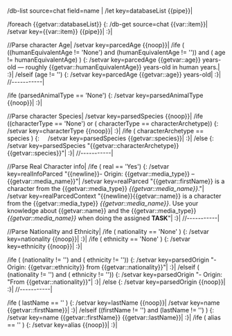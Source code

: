 /db-list source=chat field=name |
/let key=databaseList {{pipe}}|

/foreach {{getvar::databaseList}} {:
	/db-get source=chat {{var::item}}| 
	/setvar key={{var::item}} {{pipe}}|
:}|

//Parse character Age|
/setvar key=parcedAge {{noop}}|
/ife ( ((humanEquivalentAge != 'None') and (humanEquivalentAge != '')) and ( age != humanEquivalentAge) ) {:
	/setvar key=parcedAge {{getvar::age}} years-old — roughly {{getvar::humanEquivalentAge}} years-old in human years.|
:}|
/elseif (age != '') {:
	/setvar key=parcedAge {{getvar::age}} years-old|
:}|
//-----------|

/ife (parsedAnimalType == 'None') {:
	/setvar key=parsedAnimalType {{noop}}|
:}|


//Parse character Species|
/setvar key=parsedSpecies {{noop}}|
/ife ((characterType == 'None') or ( characterType ==  characterArchetype)) {:
	/setvar key=characterType {{noop}}|
:}|
/ife ( characterArchetype == species ) {:
    /setvar key=parsedSpecies {{getvar::species}}|
:}|
/else {:
	/setvar key=parsedSpecies "{{getvar::characterArchetype}} {{getvar::species}}"|
:}|
//-----------|

//Parse Real Character info|
/ife ( real == 'Yes') {:
	/setvar key=realInfoParced "{{newline}}- Origin: {{getvar::media_type}} – {{getvar::media_name}}"|
	/setvar key=realParced "{{getvar::firstName}} is a character from the {{getvar::media_type}} _{{getvar::media_name}}_."|
	/setvar key=realParcedContext "{{newline}}{{getvar::name}} is a character from the {{getvar::media_type}} _{{getvar::media_name}}_. Use your knowledge about {{getvar::name}} and the {{getvar::media_type}} _{{getvar::media_name}}_ when doing the assigned **TASK**"|
:}|
//-----------|

//Parse Nationality and Ethnicity|
/ife ( nationality == 'None' ) {:
	/setvar key=nationality {{noop}}|
:}|
/ife ( ethnicity == 'None' ) {:
	/setvar key=ethnicity {{noop}}|
:}|

/ife ( (nationality != '') and ( ethnicity != '')) {:
	/setvar key=parsedOrigin "- Origin: {{getvar::ethnicity}} from {{getvar::nationality}}"|
:}|
/elseif ( (nationality != '') and ( ethnicity != '')) {:
	/setvar key=parsedOrigin "- Origin: "From {{getvar::nationality}}"|
:}|
/else {:
	/setvar key=parsedOrigin {{noop}}|
:}|
//-----------|


/ife ( lastName == '' ) {:
	/setvar key=lastName {{noop}}|
	/setvar key=name {{getvar::firstName}}|
:}|
/elseif ((firstName != '') and (lastName != '') ) {:
	/setvar key=name {{getvar::firstName}} {{getvar::lastName}}|
:}|
/ife ( alias == '' ) {:
	/setvar key=alias {{noop}}|
:}|